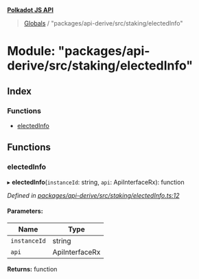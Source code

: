 **[Polkadot JS API](../README.md)**

> [Globals](../globals.md) / "packages/api-derive/src/staking/electedInfo"

# Module: "packages/api-derive/src/staking/electedInfo"

## Index

### Functions

* [electedInfo](_packages_api_derive_src_staking_electedinfo_.md#electedinfo)

## Functions

### electedInfo

▸ **electedInfo**(`instanceId`: string, `api`: ApiInterfaceRx): function

*Defined in [packages/api-derive/src/staking/electedInfo.ts:12](https://github.com/polkadot-js/api/blob/d13e58fb3/packages/api-derive/src/staking/electedInfo.ts#L12)*

#### Parameters:

Name | Type |
------ | ------ |
`instanceId` | string |
`api` | ApiInterfaceRx |

**Returns:** function
